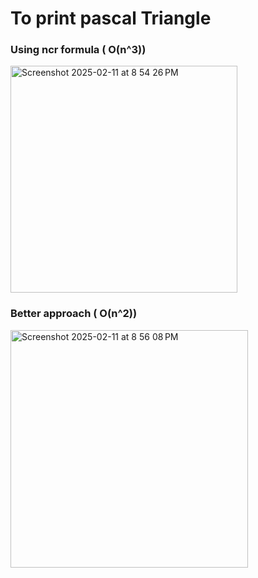 # To print pascal Triangle

### Using ncr formula ( O(n^3))

<img width="363" alt="Screenshot 2025-02-11 at 8 54 26 PM" src="https://github.com/user-attachments/assets/ab1f961a-9ac8-4f5e-a84d-1c6a025c096d" />

### Better approach ( O(n^2))


<img width="380" alt="Screenshot 2025-02-11 at 8 56 08 PM" src="https://github.com/user-attachments/assets/abd1e94f-deb4-4dba-99e2-9e95595f854a" />
